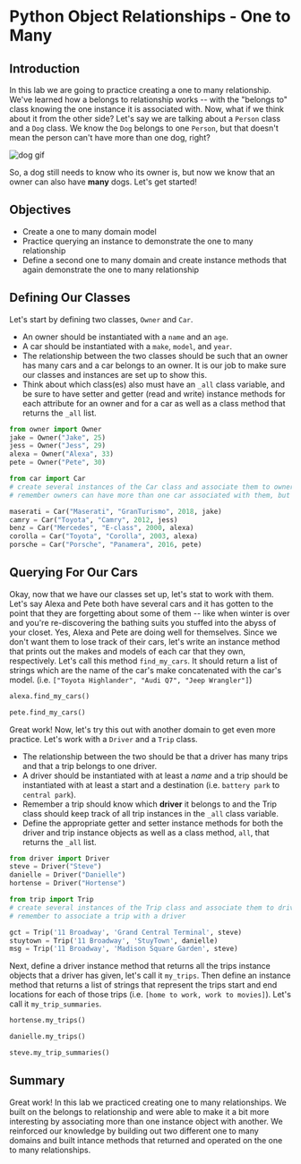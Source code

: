 
# Python Object Relationships - One to Many

## Introduction
In this lab we are going to practice creating a one to many relationship. We've learned how a belongs to relationship works -- with the "belongs to" class knowing the one instance it is associated with. Now, what if we think about it from the other side? Let's say we are talking about a `Person` class and a `Dog` class. We know the `Dog` belongs to one `Person`, but that doesn't mean the person can't have more than one dog, right?

![dog gif](https://s3.amazonaws.com/learn-verified/data-science-assets/two-dogs.gif)

So, a dog still needs to know who its owner is, but now we know that an owner can also have **many** dogs. Let's get started!

## Objectives
* Create a one to many domain model
* Practice querying an instance to demonstrate the one to many relationship
* Define a second one to many domain and create instance methods that again demonstrate the one to many relationship

## Defining Our Classes

Let's start by defining two classes, `Owner` and `Car`. 
* An owner should be instantiated with a `name` and an `age`. 
* A car should be instantiated with a `make`, `model`, and `year`. 
* The relationship between the two classes should be such that an owner has many cars and a car belongs to an owner. It is our job to make sure our classes and instances are set up to show this. 
* Think about which class(es) also must have an `_all` class variable, and be sure to have setter and getter (read and write) instance methods for each attribute for an owner and for a car as well as a class method that returns the `_all` list.


```python
from owner import Owner
jake = Owner("Jake", 25)
jess = Owner("Jess", 29)
alexa = Owner("Alexa", 33)
pete = Owner("Pete", 30)
```


```python
from car import Car
# create several instances of the Car class and associate them to owners. 
# remember owners can have more than one car associated with them, but a car can only have one owner

maserati = Car("Maserati", "GranTurismo", 2018, jake)
camry = Car("Toyota", "Camry", 2012, jess)
benz = Car("Mercedes", "E-class", 2000, alexa)
corolla = Car("Toyota", "Corolla", 2003, alexa)
porsche = Car("Porsche", "Panamera", 2016, pete)
```

## Querying For Our Cars

Okay, now that we have our classes set up, let's stat to work with them. Let's say Alexa and Pete both have several cars and it has gotten to the point that they are forgetting about some of them -- like when winter is over and you're re-discovering the bathing suits you stuffed into the abyss of your closet. Yes, Alexa and Pete are doing well for themselves.
Since we don't want them to lose track of their cars, let's write an instance method that prints out the makes and models of each car that they own, respectively. Let's call this method `find_my_cars`. It should return a list of strings which are the name of the car's make concatenated with the car's model. (i.e. `["Toyota Highlander", "Audi Q7", "Jeep Wrangler"]`)


```python
alexa.find_my_cars()
```


```python
pete.find_my_cars()
```

Great work! Now, let's try this out with another domain to get even more practice. Let's work with a `Driver` and a `Trip` class. 
* The relationship between the two should be that a driver has many trips and that a trip belongs to one driver. 
* A driver should be instantiated with at least a *name* and a trip should be instantiated with at least a start and a destination (i.e. `battery park` to `central park`). 
* Remember a trip should know which **driver** it belongs to and the Trip class should keep track of all trip instances in the `_all` class variable. 
* Define the appropriate getter and setter instance methods for both the driver and trip instance objects as well as a class method, `all`, that returns the `_all` list. 


```python
from driver import Driver
steve = Driver("Steve")
danielle = Driver("Danielle")
hortense = Driver("Hortense")
```


```python
from trip import Trip
# create several instances of the Trip class and associate them to drivers. 
# remember to associate a trip with a driver

gct = Trip('11 Broadway', 'Grand Central Terminal', steve)
stuytown = Trip('11 Broadway', 'StuyTown', danielle)
msg = Trip('11 Broadway', 'Madison Square Garden', steve)
```

Next, define a driver instance method that returns all the trips instance objects that a driver has given, let's call it `my_trips`. Then define an instance method that returns a list of strings that represent the trips start and end locations for each of those trips (i.e. `[home to work, work to movies]`). Let's call it `my_trip_summaries`.


```python
hortense.my_trips()
```


```python
danielle.my_trips()
```


```python
steve.my_trip_summaries()
```

## Summary
Great work! In this lab we practiced creating one to many relationships. We built on the belongs to relationship and were able to make it a bit more interesting by associating more than one instance object with another. We reinforced our knowledge by building out two different one to many domains and built intance methods that returned and operated on the one to many relationships. 
